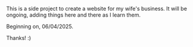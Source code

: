 This is a side project to create a website for my wife's business. It will be ongoing, adding things here and there as I learn them.

Beginning on, 06/04/2025.

Thanks! :)